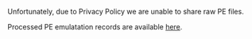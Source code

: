 Unfortunately, due to Privacy Policy we are unable to share raw PE files.  

Processed PE emulatation records are available [here](../emulation.dataset/).